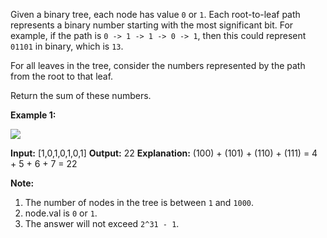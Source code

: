 
Given a binary tree, each node has value  `0` or  `1`. Each root-to-leaf path represents a binary number starting with the most significant bit. For example, if the path is  `0 -> 1 -> 1 -> 0 -> 1`, then this could represent  `01101`  in binary, which is  `13`.

For all leaves in the tree, consider the numbers represented by the path from the root to that leaf.

Return the sum of these numbers.

**Example 1:**

![](https://assets.leetcode.com/uploads/2019/04/04/sum-of-root-to-leaf-binary-numbers.png)

**Input:** [1,0,1,0,1,0,1]
**Output:** 22
**Explanation:** (100) + (101) + (110) + (111) = 4 + 5 + 6 + 7 = 22

**Note:**

1.  The number of nodes in the tree is between  `1`  and  `1000`.
2.  node.val is  `0`  or  `1`.
3.  The answer will not exceed  `2^31 - 1`.
